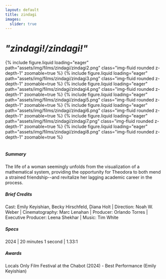 ```yaml
---
layout: default
title: zindagi
images:
  slider: true
---
```


<div class="header-bar-small">
<h1><i>"zindagi!/zindagi!"</i></h1>
</div>

<div class="bottom-border">
<swiper-container keyboard="true" navigation="true" rewind="true">
  <swiper-slide>{% include figure.liquid loading="eager" path="assets/img/films/zindagi/zindagi2.png" class="img-fluid rounded z-depth-1" zoomable=true %}</swiper-slide>
  <swiper-slide>{% include figure.liquid loading="eager" path="assets/img/films/zindagi/zindagi3.png" class="img-fluid rounded z-depth-1" zoomable=true %}</swiper-slide>
  <swiper-slide>{% include figure.liquid loading="eager" path="assets/img/films/zindagi/zindagi4.png" class="img-fluid rounded z-depth-1" zoomable=true %}</swiper-slide>
  <swiper-slide>{% include figure.liquid loading="eager" path="assets/img/films/zindagi/zindagi5.png" class="img-fluid rounded z-depth-1" zoomable=true %}</swiper-slide>
  <swiper-slide>{% include figure.liquid loading="eager" path="assets/img/films/zindagi/zindagi6.png" class="img-fluid rounded z-depth-1" zoomable=true %}</swiper-slide>
  <swiper-slide>{% include figure.liquid loading="eager" path="assets/img/films/zindagi/zindagi7.png" class="img-fluid rounded z-depth-1" zoomable=true %}</swiper-slide>
  <swiper-slide>{% include figure.liquid loading="eager" path="assets/img/films/zindagi/zindagi8.png" class="img-fluid rounded z-depth-1" zoomable=true %}</swiper-slide>
</swiper-container>
</div>

<br>

##### Summary
The life of a woman seemingly unfolds from the visualization of a mathematical system, providing the opportunity for Theodora to both mend a strained friendship--and revitalize her lagging academic career in the process. 

##### Brief Credits 
Cast: Emily Keyishian, Becky Hirschfeld, Diana Holt | Direction: Noah W. Weber | Cinematography: Marc Lenahan | Producer: Orlando Torres | Executive Producer: Leena Shekhar | Music: Tim White

##### Specs
2024 | 20 minutes 1 second | 1.33:1 

##### Awards
Locals Only Film Festival at the Chabot (2024) - Best Performance (Emily Keyishian)

